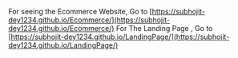 For seeing the Ecommerce Website,  Go to [https://subhojit-dey1234.github.io/Ecommerce/](https://subhojit-dey1234.github.io/Ecommerce/)
For The Landing Page , Go to [https://subhojit-dey1234.github.io/LandingPage/](https://subhojit-dey1234.github.io/LandingPage/)
